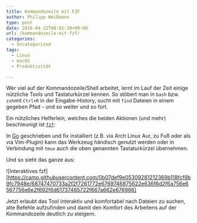 ```yaml
---
title: Kommandozeile mit FZF
author: Philipp Weißmann
type: post
date: 2016-04-22T08:01:39+00:00
url: /kommandozeile-mit-fzf/
categories:
  - Uncategorized
tags:
  - Linux
  - macOS
  - Produktivität

---
```

Wer viel auf der Kommandozeile/Shell arbeitet, lernt im Lauf der Zeit einige nützliche Tools und Tastaturkürzel kennen.
So stöbert man in `bash` bzw. `zsh`mit `Ctrl+R` in der Eingabe-History, sucht mit `find` Dateien in einem gegeben Pfad - und so weiter und so fort.

Ein nützliches Helferlein, welches die beiden Aktionen (und mehr) beschleunigt
ist [`fzf`][1]:

<!--more-->

In [Go][2] geschrieben und fix installiert (z.B. via Arch Linux Aur, zu Fuß oder als via Vim-Plugin) kann das Werkzeug händisch genutzt werden oder in Verbindung mit `tmux` auch die oben genannten Tastaturkürzel übernehmen.

Und so sieht das ganze aus:

![Interaktives fzf][https://camo.githubusercontent.com/0b07def9e05309281212369b118fcf9b9fc7948e/68747470733a2f2f7261772e6769746875622e636f6d2f6a756e6567756e6e2f692f6d61737465722f667a662e676966]

Jetzt erlaubt das Tool interaktiv und komfortabel nach Dateien zu suchen, alte Befehle aufzufinden und damit den Komfort des Arbeitens auf der Kommandozeile deutlich zu steigern.

 [1]: https://github.com/junegunn/fzf
 [2]: http://golang.org